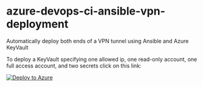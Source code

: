 # azure-devops-ci-ansible-vpn-deployment
Automatically deploy both ends of a VPN tunnel using Ansible and Azure KeyVault



To deploy a KeyVault specifying one allowed ip, one read-only account, one full access account, and two secrets click on this link:


[![Deploy to Azure](https://aka.ms/deploytoazurebutton)](https://portal.azure.com/#create/Microsoft.Template/uri/https%3A%2F%2Fraw.githubusercontent.com%2FBetter-Computing-Consulting%2Fazure-devops-ci-ansible-vpn-deployment%2Fmaster%2FLocalNetGW-VPNConn.json)
